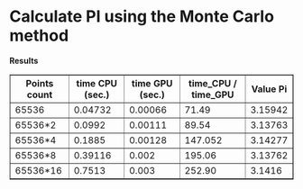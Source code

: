 <h1> Calculate PI using the Monte Carlo method </h1>
<b> Results </b>

<html>
<head>
<meta charset="utf-8">
</head>
<body>
<table border="1">
<tr>
<th>Points count</th>
<th>time CPU (sec.)</th>
<th>time GPU (sec.)</th>
<th>time_CPU / time_GPU</th>
<th> Value Pi </th>
</tr>
<tr><td>65536</td><td>0.04732</td><td>0.00066</td><td>71.49</td><td>3.15942</td></tr>
<tr><td>65536*2</td><td>0.0992</td><td>0.00111</td><td>89.54</td><td>3.13763</td></tr>
<tr><td>65536*4</td><td>0.1885</td><td>0.00128</td><td>147.052</td><td>3.14277</td></tr>
<tr><td>65536*8</td><td>0.39116</td><td>0.002</td><td>195.06</td><td>3.13762</td></tr>
<tr><td>65536*16</td><td>0.7513</td><td>0.003</td><td>252.90</td><td>3.1416</td></tr>
</table>
</body>
</html>
